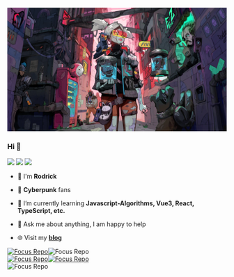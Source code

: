 ![image-20201123182817456](public/16618-wallhaven-rd3wrq.webp)

### Hi  👋

[![](https://badgen.net/badge/blog/檐上有月☽/?icon=sourcegraph&color=FFC83D)](https://rodrick.cn) [![](https://badgen.net/badge/github/Rodrick278/?icon=github&color=blue&label)](https://github.com/rodrick278/) [![](https://badgen.net/badge/yuque/yuque/?icon=telegram&color=34CE7B&label)](https://www.yuque.com/rodrick-miz0p)

- 🔭 I'm **Rodrick**

- 🦾 **Cyberpunk** fans

- 🌱 I’m currently learning  **Javascript-Algorithms, Vue3, React, TypeScript, etc.**

- 💬 Ask me about anything, I am happy to help

- 🌐 Visit my **[blog](https://rodrick.cn/)**

  



[![Focus Repo](https://github-readme-stats.vercel.app/api/pin/?username=rodrick278&repo=CSS-Notes&show_owner=true&layout=compact&bg_color=30,e96443,904e95&title_color=fff&text_color=fff)](https://github.com/rodrick278/CSS-Notes)![Focus Repo](https://github-readme-stats.vercel.app/api?username=rodrick278&layout=compact&bg_color=30,e96443,904e95&title_color=fff&text_color=fff&show_icons=false&hide=prs,contribs)<br/>
[![Focus Repo](https://github-readme-stats.vercel.app/api/pin/?username=rodrick278&repo=rodrick278.github.io&show_owner=true&layout=compact&bg_color=30,e96443,904e95&title_color=fff&text_color=fff)](https://github.com/rodrick278/rodrick278.github.io)[![Focus Repo](https://github-readme-stats.vercel.app/api/pin/?username=rodrick278&repo=Mall&show_owner=true&layout=compact&bg_color=30,e96443,904e95&title_color=fff&text_color=fff)](https://github.com/rodrick278/Mall)<br/>
![Focus Repo](https://github-readme-stats.anuraghazra1.vercel.app/api/top-langs/?username=rodrick278&layout=compact&bg_color=30,e96443,904e95&title_color=fff&text_color=fff)<br/>
